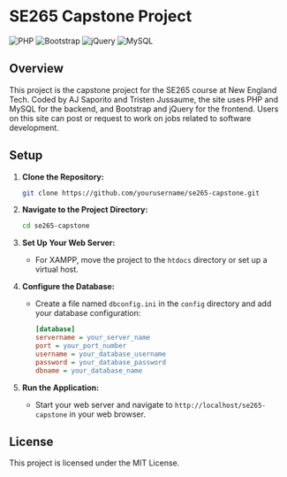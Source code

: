# SE265 Capstone Project

![PHP](https://img.shields.io/badge/php-%3E%3D%207.4-blue)
![Bootstrap](https://img.shields.io/badge/bootstrap-%5E5.0-blueviolet)
![jQuery](https://img.shields.io/badge/jquery-%5E3.6.0-blue)
![MySQL](https://img.shields.io/badge/mysql-%5E8.0.0-orange)

## Overview

This project is the capstone project for the SE265 course at New England Tech. Coded by AJ Saporito and Tristen Jussaume, the site uses PHP and MySQL for the backend, and Bootstrap and jQuery for the frontend. Users on this site can post or request to work on jobs related to software development.

## Setup

1. **Clone the Repository:**

    ```sh
    git clone https://github.com/yourusername/se265-capstone.git
    ```

2. **Navigate to the Project Directory:**

    ```sh
    cd se265-capstone
    ```

3. **Set Up Your Web Server:**

    - For XAMPP, move the project to the `htdocs` directory or set up a virtual host.

4. **Configure the Database:**

    - Create a file named `dbconfig.ini` in the `config` directory and add your database configuration:

      ```ini
      [database]
      servername = your_server_name
      port = your_port_number
      username = your_database_username
      password = your_database_password
      dbname = your_database_name
      ```

5. **Run the Application:**

    - Start your web server and navigate to `http://localhost/se265-capstone` in your web browser.

## License

This project is licensed under the MIT License.
